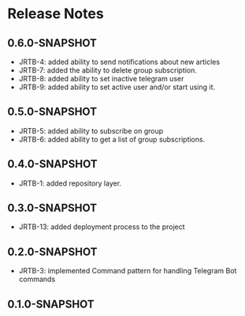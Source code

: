 # Release Notes

## 0.6.0-SNAPSHOT

*   JRTB-4: added ability to send notifications about new articles
*   JRTB-7: added the ability to delete group subscription.
*   JRTB-8: added ability to set inactive telegram user
*   JRTB-9: added ability to set active user and/or start using it.

## 0.5.0-SNAPSHOT

*   JRTB-5: added ability to subscribe on group
*   JRTB-6: added ability to get a list of group subscriptions.

## 0.4.0-SNAPSHOT

*   JRTB-1: added repository layer.

## 0.3.0-SNAPSHOT

*   JRTB-13: added deployment process to the project

## 0.2.0-SNAPSHOT

*   JRTB-3: implemented Command pattern for handling Telegram Bot commands

## 0.1.0-SNAPSHOT
